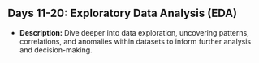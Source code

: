 ## Days 11-20: Exploratory Data Analysis (EDA)
- **Description:** Dive deeper into data exploration, uncovering patterns, correlations, and anomalies within datasets to inform further analysis and decision-making.
